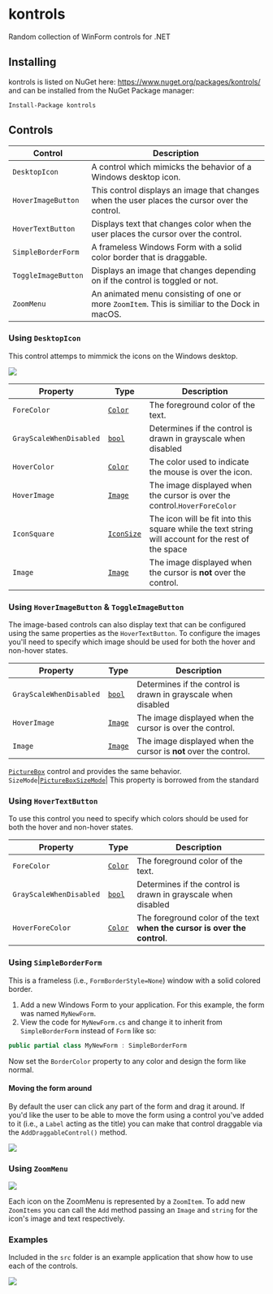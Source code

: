 kontrols
========

Random collection of WinForm controls for .NET

## Installing

kontrols is listed on NuGet here: https://www.nuget.org/packages/kontrols/ and can be installed from the NuGet Package manager: 

```
Install-Package kontrols
```

## Controls

Control|Description
-------|-----------
`DesktopIcon`|A control which mimicks the behavior of a Windows desktop icon.
`HoverImageButton`|This control displays an image that changes when the user places the cursor over the control.
`HoverTextButton`|Displays text that changes color when the user places the cursor over the control.
`SimpleBorderForm`|A frameless Windows Form with a solid color border that is draggable.
`ToggleImageButton`|Displays an image that changes depending on if the control is toggled or not.
`ZoomMenu`|An animated menu consisting of one or more `ZoomItem`. This is similiar to the Dock in macOS.

### Using `DesktopIcon`

This control attemps to mimmick the icons on the Windows desktop. 

![](https://github.com/minton/kontrols/raw/master/DesktopIcon.PNG)

Property|Type|Description
--------|----|-----------
`ForeColor`|[`Color`](https://msdn.microsoft.com/en-us/library/system.drawing.color(v=vs.110).aspx)|The foreground color of the text.
`GrayScaleWhenDisabled`|[`bool`](https://docs.microsoft.com/en-us/dotnet/csharp/language-reference/keywords/bool)|Determines if the control is drawn in grayscale when disabled
`HoverColor`|[`Color`](https://msdn.microsoft.com/en-us/library/system.drawing.color(v=vs.110).aspx)|The color used to indicate the mouse is over the icon.
`HoverImage`|[`Image`](https://msdn.microsoft.com/en-us/library/system.drawing.image(v=vs.110).aspx)|The image displayed when the cursor is over the control.`HoverForeColor`|[`Color`](https://msdn.microsoft.com/en-us/library/system.drawing.color(v=vs.110).aspx)|The foreground color of the text **when the cursor is over the control**.
`IconSquare`|[`IconSize`](https://github.com/minton/kontrols/blob/master/src/kontrols/DesktopIcon.cs#L22)|The icon will be fit into this square while the text string will account for the rest of the space
`Image`|[`Image`](https://msdn.microsoft.com/en-us/library/system.drawing.image(v=vs.110).aspx)|The image displayed when the cursor is **not** over the control.

### Using `HoverImageButton` & `ToggleImageButton`

The image-based controls can also display text that can be configured using the same properties as the `HoverTextButton`. To configure the images you'll need to specify which image should be used for both the hover and non-hover states.

Property|Type|Description
--------|----|-----------
`GrayScaleWhenDisabled`|[`bool`](https://docs.microsoft.com/en-us/dotnet/csharp/language-reference/keywords/bool)|Determines if the control is drawn in grayscale when disabled
`HoverImage`|[`Image`](https://msdn.microsoft.com/en-us/library/system.drawing.image(v=vs.110).aspx)|The image displayed when the cursor is over the control.
`Image`|[`Image`](https://msdn.microsoft.com/en-us/library/system.drawing.image(v=vs.110).aspx)|The image displayed when the cursor is **not** over the control.
[`PictureBox`](https://msdn.microsoft.com/en-us/library/System.Windows.Forms.PictureBox(v=vs.110).aspx) control and provides the same behavior.
`SizeMode`|[`PictureBoxSizeMode`](https://msdn.microsoft.com/en-us/library/system.windows.forms.pictureboxsizemode(v=vs.110).aspx)| This property is borrowed from the standard 

### Using `HoverTextButton`

To use this control you need to specify which colors should be used for both the hover and non-hover states.

Property|Type|Description
--------|----|-----------
`ForeColor`|[`Color`](https://msdn.microsoft.com/en-us/library/system.drawing.color(v=vs.110).aspx)|The foreground color of the text.
`GrayScaleWhenDisabled`|[`bool`](https://docs.microsoft.com/en-us/dotnet/csharp/language-reference/keywords/bool)|Determines if the control is drawn in grayscale when disabled
`HoverForeColor`|[`Color`](https://msdn.microsoft.com/en-us/library/system.drawing.color(v=vs.110).aspx)|The foreground color of the text **when the cursor is over the control**.


### Using `SimpleBorderForm`

This is a frameless (i.e., `FormBorderStyle=None`) window with a solid colored border.

1. Add a new Windows Form to your application. For this example, the form was named `MyNewForm`.
1. View the code for `MyNewForm.cs` and change it to inherit from `SimpleBorderForm` instead of `Form` like so:

```c#
public partial class MyNewForm : SimpleBorderForm
```
Now set the `BorderColor` property to any color and design the form like normal.

#### Moving the form around

By default the user can click any part of the form and drag it around. If you'd like the user to be able to move the form using a control you've added to it (i.e., a `Label` acting as the title) you can make that control draggable via the `AddDraggableControl()` method.

![](https://github.com/minton/kontrols/raw/master/SimpleBorderForm.png)


### Using `ZoomMenu`

![](https://github.com/minton/kontrols/raw/master/ZoomMenu.gif)

Each icon on the ZoomMenu is represented by a `ZoomItem`. To add new `ZoomItems` you can call the `Add` method passing an `Image` and `string` for the icon's image and text respectively.

### Examples

Included in the `src` folder is an example application that show how to use each of the controls. 

![](https://github.com/minton/kontrols/raw/master/SampleApp.PNG)
